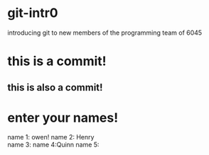 # git-intr0
introducing git to new members of the programming team of 6045

# this is a commit!

## this is also a commit!

# enter your names!

name 1: owen!
name 2: Henry   
name 3: 
name 4:Quinn
name 5: